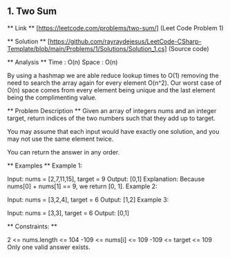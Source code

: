 ﻿## 1. Two Sum

** Link **
[https://leetcode.com/problems/two-sum/] (Leet Code Problem 1)

** Solution **
[https://github.com/rayraydejesus/LeetCode-CSharp-Template/blob/main/Problems/1/Solutions/Solution_1.cs] (Source code)

** Analysis **
Time : O(n)
Space : O(n)

By using a hashmap we are able reduce lookup times to O(1) removing the need to search the array again for every element O(n^2).
Our worst case of O(n) space comes from every element being unique and the last element being the complimenting value.

** Problem Description **
Given an array of integers nums and an integer target, return indices of the two numbers such that they add up to target.

You may assume that each input would have exactly one solution, and you may not use the same element twice.

You can return the answer in any order.

 
** Examples **
Example 1:

Input: nums = [2,7,11,15], target = 9
Output: [0,1]
Explanation: Because nums[0] + nums[1] == 9, we return [0, 1].
Example 2:

Input: nums = [3,2,4], target = 6
Output: [1,2]
Example 3:

Input: nums = [3,3], target = 6
Output: [0,1]
 

** Constraints: **

2 <= nums.length <= 104
-109 <= nums[i] <= 109
-109 <= target <= 109
Only one valid answer exists.